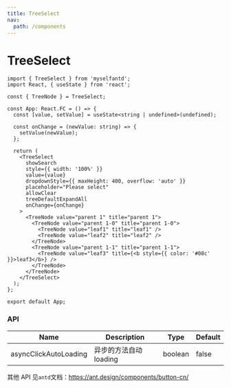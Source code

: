 ```yaml
---
title: TreeSelect
nav:
  path: /components
---
```


# TreeSelect

```tsx
import { TreeSelect } from 'myselfantd';
import React, { useState } from 'react';

const { TreeNode } = TreeSelect;

const App: React.FC = () => {
  const [value, setValue] = useState<string | undefined>(undefined);

  const onChange = (newValue: string) => {
    setValue(newValue);
  };

  return (
    <TreeSelect
      showSearch
      style={{ width: '100%' }}
      value={value}
      dropdownStyle={{ maxHeight: 400, overflow: 'auto' }}
      placeholder="Please select"
      allowClear
      treeDefaultExpandAll
      onChange={onChange}
    >
      <TreeNode value="parent 1" title="parent 1">
        <TreeNode value="parent 1-0" title="parent 1-0">
          <TreeNode value="leaf1" title="leaf1" />
          <TreeNode value="leaf2" title="leaf2" />
        </TreeNode>
        <TreeNode value="parent 1-1" title="parent 1-1">
          <TreeNode value="leaf3" title={<b style={{ color: '#08c' }}>leaf3</b>} />
        </TreeNode>
      </TreeNode>
    </TreeSelect>
  );
};

export default App;
```

### API

| Name                  | Description            | Type    | Default |
| --------------------- | ---------------------- | ------- | ------- |
| asyncClickAutoLoading | 异步的方法自动 loading | boolean | false   |

其他 API 见`antd`文档：https://ant.design/components/button-cn/
